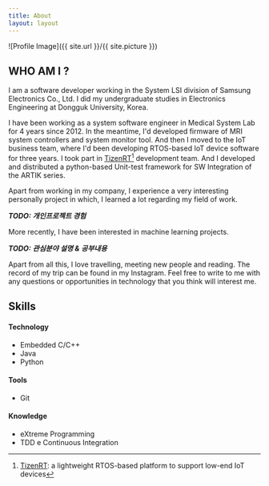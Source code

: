 ```yaml
---
title: About
layout: layout
---
```


![Profile Image]({{ site.url }}/{{ site.picture }})

## WHO AM I ?
I am a software developer working in the System LSI division of Samsung Electronics Co., Ltd. I did my undergraduate studies in Electronics Engineering at Dongguk University, Korea.

I have been working as a system software engineer in Medical System Lab for 4 years since 2012. In the meantime, I'd developed firmware of MRI system controllers and system monitor tool.
And then I moved to the IoT business team, where I'd been developing RTOS-based IoT device software for three years. I took part in [TizenRT](https://github.com/SamsungARTIK/TizenRT/commits?author=jhunahn)[^tizenrt] development team. And I developed and distributed a python-based Unit-test framework for SW Integration of the ARTIK series.

Apart from working in my company, I experience a very interesting personally project in which, I learned a lot regarding my field of work.

***TODO: 개인프로젝트 경험***


More recently, I have been interested in machine learning projects.

***TODO: 관심분야 설명 & 공부내용***


Apart from all this, I love travelling, meeting new people and reading. The record of my trip can be found in my Instagram. Feel free to write to me with any questions or opportunities in technology that you think will interest me.


## Skills

#### Technology
- Embedded C/C++
- Java
- Python

#### Tools
- Git

#### Knowledge
- eXtreme Programming
- TDD e Continuous Integration

[^tizenrt]: [TizenRT](https://github.com/SamsungARTIK/TizenRT): a lightweight RTOS-based platform to support low-end IoT devices
